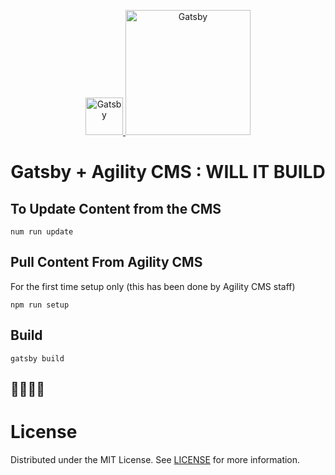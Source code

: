 <p align="center">
  <a href="https://gatsbyjs.org">
    <img alt="Gatsby" src="https://www.gatsbyjs.org/monogram.svg" height="60" />
    <img alt="Gatsby" src="https://static.agilitycms.com/layout/img/logo-original.svg" width="200" />
  </a>
</p>
<h1 align="center">
  Gatsby + Agility CMS : WILL IT BUILD
</h1>

## To Update Content from the CMS

```shell
num run update
```

## Pull Content From Agility CMS

For the first time setup only (this has been done by Agility CMS staff)

```shell
npm run setup
```
## Build

```shell
gatsby build
```
## 🎉🤘💖🖖

<a name="license"></a>

# License

Distributed under the MIT License. See [LICENSE](LICENSE) for more information.
